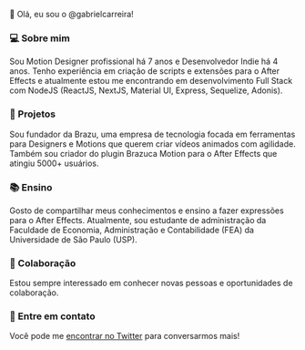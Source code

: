 👋 Olá, eu sou o @gabrielcarreira!

### 💻 Sobre mim
Sou Motion Designer profissional há 7 anos e Desenvolvedor Indie há 4 anos. Tenho experiência em criação de scripts e extensões para o After Effects e atualmente estou me encontrando em desenvolvimento Full Stack com NodeJS (ReactJS, NextJS, Material UI, Express, Sequelize, Adonis).

### 🚀 Projetos
Sou fundador da Brazu, uma empresa de tecnologia focada em ferramentas para Designers e Motions que querem criar vídeos animados com agilidade. Também sou criador do plugin Brazuca Motion para o After Effects que atingiu 5000+ usuários.

### 📚 Ensino
Gosto de compartilhar meus conhecimentos e ensino a fazer expressões para o After Effects. Atualmente, sou estudante de administração da Faculdade de Economia, Administração e Contabilidade (FEA) da Universidade de São Paulo (USP).

### 🤝 Colaboração
Estou sempre interessado em conhecer novas pessoas e oportunidades de colaboração.

### 📧 Entre em contato
Você pode me [encontrar no Twitter](https://twitter.com/gabrie1carreira) para conversarmos mais!

<!---
gabrielcarreira/gabrielcarreira is a ✨ special ✨ repository because its `README.md` (this file) appears on your GitHub profile.
You can click the Preview link to take a look at your changes.
--->
